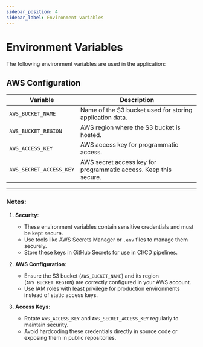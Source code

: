 ```yaml
---
sidebar_position: 4
sidebar_label: Environment variables
---
```


# Environment Variables

The following environment variables are used in the application:

## AWS Configuration

| Variable                 | Description                                               |
|--------------------------|-----------------------------------------------------------|
| `AWS_BUCKET_NAME`        | Name of the S3 bucket used for storing application data.  |
| `AWS_BUCKET_REGION`      | AWS region where the S3 bucket is hosted.                 |
| `AWS_ACCESS_KEY`         | AWS access key for programmatic access.                   |
| `AWS_SECRET_ACCESS_KEY`  | AWS secret access key for programmatic access. Keep this secure. |

---

### Notes:
1. **Security**:  
   - These environment variables contain sensitive credentials and must be kept secure.
   - Use tools like AWS Secrets Manager or `.env` files to manage them securely.
   - Store these keys in GitHub Secrets for use in CI/CD pipelines.

2. **AWS Configuration**:  
   - Ensure the S3 bucket (`AWS_BUCKET_NAME`) and its region (`AWS_BUCKET_REGION`) are correctly configured in your AWS account.
   - Use IAM roles with least privilege for production environments instead of static access keys.

3. **Access Keys**:  
   - Rotate `AWS_ACCESS_KEY` and `AWS_SECRET_ACCESS_KEY` regularly to maintain security.
   - Avoid hardcoding these credentials directly in source code or exposing them in public repositories.
